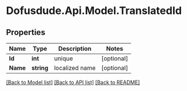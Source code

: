 # Dofusdude.Api.Model.TranslatedId

## Properties

Name | Type | Description | Notes
------------ | ------------- | ------------- | -------------
**Id** | **int** | unique | [optional] 
**Name** | **string** | localized name | [optional] 

[[Back to Model list]](../README.md#documentation-for-models) [[Back to API list]](../README.md#documentation-for-api-endpoints) [[Back to README]](../README.md)

